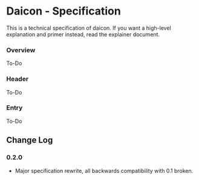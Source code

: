 # Daicon - Specification

This is a technical specification of daicon.
If you want a high-level explanation and primer instead, read the explainer document.

### Overview

To-Do

### Header

To-Do

### Entry

To-Do

## Change Log

### 0.2.0

- Major specification rewrite, all backwards compatibility with 0.1 broken.
